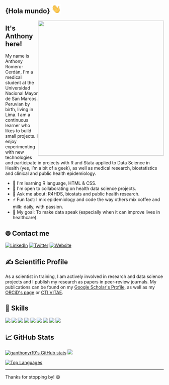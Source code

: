 <!-- This README.md is based on README from @Pratham31 (https://github.com/Pratham31) and @Psotob (https://github.com/psotob) -->

<h2>{Hola mundo} <img src="https://github.com/ganthonyr19/ganthonyr19/blob/main/wave.gif" width="30px"> </h2>

<img src="https://github.com/ganthonyr/ganthonyr/blob/main/final.gif" height="430" width="400" align="right"></img>

## It's Anthony here! 
My name is Anthony Romero-Cerdán, I'm a medical student at the Universidad Nacional Mayor de San Marcos. Peruvian by birth, living in Lima. I am a continuous learner who likes to build small projects. I enjoy experimenting with new technologies and participate in projects with R and Stata applied to Data Science in Health (yes, I’m a bit of a geek), as well as medical research, biostatistics and clinical and public health epidemiology.

* 🌱 I'm learning R language, HTML & CSS. 
* 🤝 I'm open to collaborating on health data science projects.
* 💬 Ask me about: R4HDS, biostats and public health research.
* ⚡ Fun fact: I mix epidemiology and code the way others mix coffee and milk: daily, with passion.
* 🎯 My goal: To make data speak (especially when it can improve lives in healthcare).
<!--- 🔭 I’m currently working on: [Project name or area] -->
<!-- - 👯 I’m looking to collaborate on: -->

## 🌐 Contact me

[![LinkedIn](https://img.shields.io/badge/-LinkedIn-%2332CD32?style=flat-square&logo=linkedin&logoColor=white)](https://www.linkedin.com/in/garomeroc)
[![Twitter](https://img.shields.io/badge/-Twitter-%239B59B6?style=flat-square&logo=twitter&logoColor=white)](https://x.com/ganthonyrc)
[![Website](https://img.shields.io/badge/-Website-%230077B5?style=flat-square&logo=web&logoColor=white)](https://anthonyromero.netlify.app/)


## &#x270d; Scientific Profile

As a scientist in training, I am actively involved in research and data science projects and I publish my research as papers in peer-review journals. My publications can be found on my [Google Scholar's Profile](https://scholar.google.com/citations?user=bSpylR0AAAAJ&hl=es), as well as my [ORCiD's page](https://orcid.org/0000-0001-6342-647X) or [CTI VITAE](https://ctivitae.concytec.gob.pe/appDirectorioCTI/VerDatosInvestigador.do?id_investigador=138155). 

## 🔧 Skills

![](https://img.shields.io/badge/Code-R%20project-informational?style=flat&logo=R&logoColor=white&color=276DC3)
![](https://img.shields.io/badge/Code-RStudio-informational?style=flat&logo=RStudio&logoColor=white&color=75AADB)
![](https://img.shields.io/badge/Code-Git-informational?style=flat&logo=git&logoColor=white&color=F05032)
![](https://img.shields.io/badge/Tools-GitHub-informational?style=flat&logo=github&logoColor=white&color=181717)
![](https://img.shields.io/badge/Tools-Zotero-informational?style=flat&logo=zotero&logoColor=white&color=CC2936)
![](https://img.shields.io/badge/Tools-Mendeley-informational?style=flat&logo=mendeley&logoColor=white&color=A51C30)
![](https://img.shields.io/badge/Code-HTML-informational?style=flat&logo=html5&logoColor=white&color=E34F26)
![](https://img.shields.io/badge/Code-CSS-informational?style=flat&logo=css3&logoColor=white&color=1572B6)
![](https://img.shields.io/badge/Code-Stata-informational?style=flat&logoColor=white&color=0093D0)


## &#x1f4c8; GitHub Stats

<a href="http://www.github.com/ganthonyr19"><img src="https://github-readme-stats.vercel.app/api?username=ganthonyr19&show_icons=true&hide=&count_private=true&title_color=0891b2&text_color=ffffff&icon_color=0891b2&bg_color=1c1917&hide_border=true&show_icons=true" alt="ganthonyr19's GitHub stats" /></a>
<a href="http://www.github.com/ganthonyr19"><img src="https://github-readme-streak-stats.herokuapp.com/?user=ganthonyr19&stroke=ffffff&background=1c1917&ring=0891b2&fire=0891b2&currStreakNum=ffffff&currStreakLabel=0891b2&sideNums=ffffff&sideLabels=ffffff&dates=ffffff&hide_border=true" /></a>

<a href="https://github.com/ganthonyr19" align="left"><img src="https://github-readme-stats.vercel.app/api/top-langs/?username=ganthonyr19&langs_count=10&title_color=0891b2&text_color=ffffff&icon_color=0891b2&bg_color=1c1917&hide_border=true&locale=en&custom_title=Top%20%Languages" alt="Top Languages" /></a>

---

Thanks for stopping by! 😄

<!-- Resources -->
<!-- Icons: https://simpleicons.org/ -->
<!-- GitHub Stats: https://github.com/anuraghazra/github-readme-stats -->
<!-- Emojis: https://emojipedia.org/emoji/ -->
<!-- HTML Emojis: https://www.fileformat.info/index.htm -->
<!-- Awesome GitHub Profile README: https://github.com/kautukkundan/Awesome-Profile-README-templates -->

